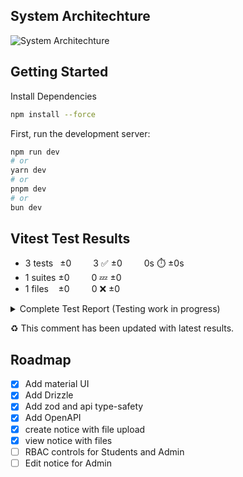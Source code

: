 ## System Architechture
![System Architechture](https://raw.githubusercontent.com/sourabhmandal/modern-notice-board/337dcc207f64b855eccdd16d4957e6da6fff1e0a/readme-resources/architechture.svg)
## Getting Started

Install Dependencies
```bash
npm install --force
```

First, run the development server:

```bash
npm run dev
# or
yarn dev
# or
pnpm dev
# or
bun dev
```

## Vitest Test Results
- 3 tests  ±0   3 :white_check_mark: ±0   0s :stopwatch: ±0s
- 1 suites ±0   0 :zzz: ±0 
- 1 files   ±0   0 :x: ±0

<details>
    <summary>Complete Test Report (Testing work in progress)</summary>
    
File                                            | % Stmts | % Branch | % Funcs | % Lines | Uncovered Line #s 
------------------------------------------------|---------|----------|---------|---------|-------------------
All files                                       |    0.04 |     2.12 |    1.07 |    0.04 |                   
 aitplacementsv3                                |       0 |        0 |       0 |       0 |                   
  auth.config.ts                                |       0 |        0 |       0 |       0 | 1-185             
  drizzle.config.ts                             |       0 |        0 |       0 |       0 | 1-14              
  middleware.ts                                 |       0 |        0 |       0 |       0 | 1-44              
  next.config.mjs                               |       0 |        0 |       0 |       0 | 1-24              
 aitplacementsv3/src/app                        |       0 |        0 |       0 |       0 |                   
  layout.tsx                                    |       0 |        0 |       0 |       0 | 1-31              
  not-found.tsx                                 |       0 |        0 |       0 |       0 | 1-20              
  page.tsx                                      |       0 |        0 |       0 |       0 | 1-38              
 aitplacementsv3/src/app/actions/mutation       |       0 |        0 |       0 |       0 |                   
  _ping.ts                                      |       0 |        0 |       0 |       0 | 1-11              
 aitplacementsv3/src/app/actions/query          |       0 |        0 |       0 |       0 |                   
  _ping.ts                                      |       0 |        0 |       0 |       0 | 1-15              
  auth.ts                                       |       0 |        0 |       0 |       0 | 1-52              
 aitplacementsv3/src/app/api/auth/[...nextAuth] |       0 |        0 |       0 |       0 |                   
  route.ts                                      |       0 |        0 |       0 |       0 | 1-3               
 aitplacementsv3/src/app/api/auth/register      |       0 |        0 |       0 |       0 |                   
  route.ts                                      |       0 |        0 |       0 |       0 | 1-191             
 aitplacementsv3/src/app/api/notice             |       0 |        0 |       0 |       0 |                   
  route.ts                                      |       0 |        0 |       0 |       0 | 1-155             
 aitplacementsv3/src/app/api/notice/[id]        |       0 |        0 |       0 |       0 |                   
  route.ts                                      |       0 |        0 |       0 |       0 | 1-157             
 aitplacementsv3/src/app/api/ping               |       0 |        0 |       0 |       0 |                   
  route.ts                                      |       0 |        0 |       0 |       0 | 1-10              
 aitplacementsv3/src/app/api/upload             |       0 |        0 |       0 |       0 |                   
  route.ts                                      |       0 |        0 |       0 |       0 | 1-215             
 aitplacementsv3/src/app/api/user               |       0 |        0 |       0 |       0 |                   
  route.ts                                      |       0 |        0 |       0 |       0 | 1-206             
 aitplacementsv3/src/app/api/user/[id]          |       0 |        0 |       0 |       0 |                   
  route.ts                                      |       0 |        0 |       0 |       0 | 1-76              
 aitplacementsv3/src/app/api/v1                 |       0 |        0 |       0 |       0 |                   
  route.ts                                      |       0 |        0 |       0 |       0 | 1-9               
 aitplacementsv3/src/app/api/v1/_open_api       |       0 |        0 |       0 |       0 |                   
  _api_contract.ts                              |       0 |        0 |       0 |       0 | 1-27              
  _openapi.ts                                   |       0 |        0 |       0 |       0 | 1-13              
  _schema.ts                                    |       0 |        0 |       0 |       0 | 1-28              
 aitplacementsv3/src/app/auth                   |       0 |        0 |       0 |       0 |                   
  layout.tsx                                    |       0 |        0 |       0 |       0 | 1-25              
 aitplacementsv3/src/app/auth/error             |       0 |        0 |       0 |       0 |                   
  page.tsx                                      |       0 |        0 |       0 |       0 | 1-65              
 aitplacementsv3/src/app/auth/login             |       0 |        0 |       0 |       0 |                   
  page.tsx                                      |       0 |        0 |       0 |       0 | 1-5               
 aitplacementsv3/src/app/auth/register          |       0 |        0 |       0 |       0 |                   
  page.tsx                                      |       0 |        0 |       0 |       0 | 1-5               
 aitplacementsv3/src/app/dashboard              |       0 |        0 |       0 |       0 |                   
  layout.tsx                                    |       0 |        0 |       0 |       0 | 1-35              
  page.tsx                                      |       0 |        0 |       0 |       0 | 1-24              
 aitplacementsv3/src/app/dashboard/notice       |       0 |        0 |       0 |       0 |                   
  page.tsx                                      |       0 |        0 |       0 |       0 | 1-20              
 aitplacementsv3/src/app/dashboard/notice/[id]  |       0 |        0 |       0 |       0 |                   
  page.tsx                                      |       0 |        0 |       0 |       0 | 1-63              
 aitplacementsv3/src/app/dashboard/resources    |       0 |        0 |       0 |       0 |                   
  page.tsx                                      |       0 |        0 |       0 |       0 | 1-22              
 aitplacementsv3/src/app/dashboard/users        |       0 |        0 |       0 |       0 |                   
  page.tsx                                      |       0 |        0 |       0 |       0 | 1-28              
 aitplacementsv3/src/app/swagger                |       0 |        0 |       0 |       0 |                   
  page.tsx                                      |       0 |        0 |       0 |       0 | 1-31              
 aitplacementsv3/src/app/theme                  |       0 |        0 |       0 |       0 |                   
  index.ts                                      |       0 |        0 |       0 |       0 | 1-167             
 aitplacementsv3/src/components                 |       0 |        0 |       0 |       0 |                   
  index.ts                                      |       0 |        0 |       0 |       0 | 1                 
 aitplacementsv3/src/components/auth            |       0 |        0 |       0 |       0 |                   
  AuthFormWrapper.tsx                           |       0 |        0 |       0 |       0 | 1-104             
  LoginForm.tsx                                 |       0 |        0 |       0 |       0 | 1-106             
  RegisterForm.tsx                              |       0 |        0 |       0 |       0 | 1-259             
  auth.ts                                       |       0 |        0 |       0 |       0 | 1-32              
  commonPasswords.ts                            |       0 |        0 |       0 |       0 | 1-22              
 aitplacementsv3/src/components/button          |       0 |        0 |       0 |       0 |                   
  SignOutButton.tsx                             |       0 |        0 |       0 |       0 | 1-24              
  ToggleMode.tsx                                |       0 |        0 |       0 |       0 | 1-37              
 aitplacementsv3/src/components/constants       |       0 |        0 |       0 |       0 |                   
  backend-routes.ts                             |       0 |        0 |       0 |       0 | 1-17              
  frontend-routes.ts                            |       0 |        0 |       0 |       0 | 1-16              
 aitplacementsv3/src/components/context         |       0 |        0 |       0 |       0 |                   
  SWRProvider.tsx                               |       0 |        0 |       0 |       0 | 1-25              
  ThemeModeProvider.tsx                         |       0 |        0 |       0 |       0 | 1-57              
 aitplacementsv3/src/components/data-display    |       0 |        0 |       0 |       0 |                   
  AllUserListTable.tsx                          |       0 |        0 |       0 |       0 | 1-629             
  CollapsibleTable.tsx                          |       0 |        0 |       0 |       0 | 1-138             
  DashboardMainContent.tsx                      |       0 |        0 |       0 |       0 | 1-25              
  FeatureChip.tsx                               |       0 |        0 |       0 |       0 | 1-32              
  ListTableTwo.tsx                              |       0 |        0 |       0 |       0 | 1-95              
  NoticeListTable.tsx                           |       0 |        0 |       0 |       0 | 1-211             
  SafeHtml.tsx                                  |       0 |        0 |       0 |       0 | 1-19              
  Toast.tsx                                     |       0 |        0 |       0 |       0 | 1-71              
  useToast.tsx                                  |       0 |        0 |       0 |       0 | 1-28              
 aitplacementsv3/src/components/editor          |       0 |        0 |       0 |       0 |                   
  LinkBubbleMenu.tsx                            |       0 |        0 |       0 |       0 | 1-78              
  NoticeEditor.tsx                              |       0 |        0 |       0 |       0 | 1-182             
  NoticeEditorMui.tsx                           |       0 |        0 |       0 |       0 | 1-393             
  Toolbar.tsx                                   |       0 |        0 |       0 |       0 | 1-175             
  UploadFilesSection.tsx                        |       0 |        0 |       0 |       0 | 1-286             
 aitplacementsv3/src/components/navigation      |       0 |        0 |       0 |       0 |                   
  AppNavbar.tsx                                 |       0 |        0 |       0 |       0 | 1-103             
  Breadcrumb.tsx                                |       0 |        0 |       0 |       0 | 1-84              
  CardAlert.tsx                                 |       0 |        0 |       0 |       0 | 1-24              
  DashboardSideMenu.tsx                         |       0 |        0 |       0 |       0 | 1-91              
  LandingPageAppBar.tsx                         |       0 |        0 |       0 |       0 | 1-232             
  MenuButton.tsx                                |       0 |        0 |       0 |       0 | 1-22              
  MenuContent.tsx                               |       0 |        0 |       0 |       0 | 1-77              
  OptionsMenu.tsx                               |       0 |        0 |       0 |       0 | 1-80              
  SelectContent.tsx                             |       0 |        0 |       0 |       0 | 1-103             
  SideMenuMobile.tsx                            |       0 |        0 |       0 |       0 | 1-78              
 aitplacementsv3/src/components/popovers        |       0 |        0 |       0 |       0 |                   
  DeleteNoticeDialog.tsx                        |       0 |        0 |       0 |       0 | 1-137             
  UserActionsDialog.tsx                         |       0 |        0 |       0 |       0 | 1-179             
  ViewNoticeDialog.tsx                          |       0 |        0 |       0 |       0 | 1-186             
 aitplacementsv3/src/components/section         |       0 |        0 |       0 |       0 |                   
  LandinPageFeatures.tsx                        |       0 |        0 |       0 |       0 | 1-272             
  LandinPageHero.tsx                            |       0 |        0 |       0 |       0 | 1-132             
  LandingPageFAQ.tsx                            |       0 |        0 |       0 |       0 | 1-152             
  LandingPageFooter.tsx                         |       0 |        0 |       0 |       0 | 1-223             
  LandingPageHighlights.tsx                     |       0 |        0 |       0 |       0 | 1-122             
  LandingPageLogoCollection.tsx                 |       0 |        0 |       0 |       0 | 1-59              
  LandingPagePricing.tsx                        |       0 |        0 |       0 |       0 | 1-219             
  LandingPageTestimonials.tsx                   |       0 |        0 |       0 |       0 | 1-154             
 aitplacementsv3/src/components/utils           |       0 |        0 |       0 |       0 |                   
  api.utils.ts                                  |       0 |        0 |       0 |       0 | 1-50              
  hash.ts                                       |       0 |        0 |       0 |       0 | 1-11              
  sleep.ts                                      |       0 |        0 |       0 |       0 | 1-3               
 aitplacementsv3/src/server                     |       0 |        0 |       0 |       0 |                   
  S3.tsx                                        |       0 |        0 |       0 |       0 | 1-103             
  env.ts                                        |       0 |        0 |       0 |       0 | 1-59              
  index.ts                                      |       0 |        0 |       0 |       0 | 1-32              
 aitplacementsv3/src/server/model               |       0 |        0 |       0 |       0 |                   
  auth.ts                                       |       0 |        0 |       0 |       0 | 1-107             
  common.ts                                     |       0 |        0 |       0 |       0 | 1-18              
  index.ts                                      |       0 |        0 |       0 |       0 | 1-19              
  notice.ts                                     |       0 |        0 |       0 |       0 | 1-37              
 aitplacementsv3/src/server/utils               |   15.78 |    66.66 |      50 |   15.78 |                   
  db.ts                                         |       0 |        0 |       0 |       0 | 1-22              
  hash.ts                                       |     100 |      100 |     100 |     100 |                   

</details>

:recycle: This comment has been updated with latest results.

## Roadmap

- [X] Add material UI
- [X] Add Drizzle
- [X] Add zod and api type-safety
- [X] Add OpenAPI
- [X] create notice with file upload
- [X] view notice with files
- [ ] RBAC controls for Students and Admin
- [ ] Edit notice for Admin
